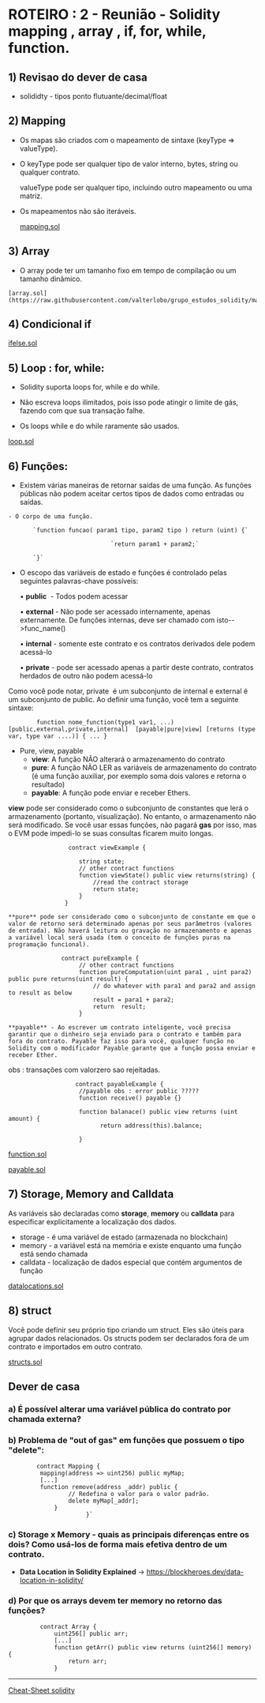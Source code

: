 # ROTEIRO : 2 - Reunião -  Solidity mapping , array , if, for, while,  function.


 ## 1) Revisao do dever de casa

   -  solididty - tipos ponto flutuante/decimal/float
   

 ## 2) Mapping
 
   - Os mapas são criados com o mapeamento de sintaxe (keyType => valueType).

   - O keyType pode ser qualquer tipo de valor interno, bytes, string ou qualquer contrato.
     
     valueType pode ser qualquer tipo, incluindo outro mapeamento ou uma matriz.
     
   - Os mapeamentos não são iteráveis.
     
     [mapping.sol](https://raw.githubusercontent.com/valterlobo/grupo_estudos_solidity/main/reuniao_2/mapping.sol)


 ## 3) Array 

   - O array pode ter um tamanho fixo em tempo de compilação ou um tamanho dinâmico.

    [array.sol](https://raw.githubusercontent.com/valterlobo/grupo_estudos_solidity/main/reuniao_2/array.sol)

## 4) Condicional if  
  
  [ifelse.sol](https://raw.githubusercontent.com/valterlobo/grupo_estudos_solidity/main/reuniao_2/ifelse.sol)
  
## 5) Loop : for, while:

   - Solidity suporta loops for, while e do while.

   - Não escreva loops ilimitados, pois isso pode atingir o limite de gás, fazendo com que sua transação falhe.
   
   - Os loops while e do while raramente são usados.
   
   [loop.sol](https://raw.githubusercontent.com/valterlobo/grupo_estudos_solidity/main/reuniao_2/loop.sol)


## 6) Funções:

   - Existem várias maneiras de retornar saídas de uma função. As funções públicas não podem aceitar certos tipos de dados como entradas ou saídas.
    
    - O corpo de uma função.
    
      ​     `function funcao( param1 tipo, param2 tipo ) return (uint) {`
    
      ​                           `return param1 + param2;`
    
      ​     `}`
      
   - O escopo das variáveis de estado e funções é controlado pelas seguintes palavras-chave possíveis:
    
     • **public**    - Todos podem acessar
    
     • **external** - Não pode ser acessado internamente, apenas externamente. De funções internas, deve ser chamado com isto-->func_name()
    
     • **internal**  - somente este contrato e os contratos derivados dele podem acessá-lo
    
     • **private**   - pode ser acessado apenas a partir deste contrato, contratos herdados de outro não podem acessá-lo
    

  Como você pode notar, private  é um subconjunto de internal e external é um subconjunto de public. Ao definir uma função, você tem a seguinte sintaxe:

            function nome_function(type1 var1, ...) [public,external,private,internal]  [payable|pure|view] [returns (type var, type var ....)] { ... }

  - Pure, view, payable
    -  **view**: A função NÃO alterará o armazenamento do contrato
    -  **pure**: A função NÃO  LER as variáveis de armazenamento do contrato (é uma função auxiliar, por exemplo soma dois valores e retorna o resultado)
    - **payable**: A função pode enviar e receber Ethers.
  
   **view** pode ser considerado como o subconjunto de constantes que lerá o armazenamento (portanto, visualização). No entanto, o armazenamento não será modificado. Se você usar essas funções, não pagará **gas** por isso, mas o EVM pode impedi-lo se suas consultas ficarem muito longas.
  
                     contract viewExample {
      
                        string state;
                        // other contract functions
                        function viewState() public view returns(string) {
                            //read the contract storage 
                            return state;
                        }
                    }

    **pure** pode ser considerado como o subconjunto de constante em que o valor de retorno será determinado apenas por seus parâmetros (valores de entrada). Não haverá leitura ou gravação no armazenamento e apenas a variável local será usada (tem o conceito de funções puras na programação funcional).
  
                   contract pureExample {
                        // other contract functions
                        function pureComputation(uint para1 , uint para2) public pure returns(uint result) {
                            // do whatever with para1 and para2 and assign to result as below
                            result = para1 + para2;
                            return  result;
                        }

    **payable** - Ao escrever um contrato inteligente, você precisa garantir que o dinheiro seja enviado para o contrato e também para fora do contrato. Payable faz isso para você, qualquer função no Solidity com o modificador Payable garante que a função possa enviar e receber Ether. 
  obs : transações com valorzero sao rejeitadas.
    
    
                       contract payableExample {
                        //payable obs : error public ?????
                        function receive() payable {}
                        
                        function balanace() public view returns (uint amount) {
                              return address(this).balance;
                                   
                        }




   [function.sol](https://raw.githubusercontent.com/valterlobo/grupo_estudos_solidity/main/reuniao_2/function.sol)
   
   [payable.sol](https://raw.githubusercontent.com/valterlobo/grupo_estudos_solidity/main/reuniao_2/payable.sol)

## 7) Storage, Memory and Calldata

As variáveis são declaradas como **storage**, **memory** ou **calldata** para especificar explicitamente a localização dos dados.

 - storage - é uma variável de estado (armazenada no blockchain)
 - memory - a variável está na memória e existe enquanto uma função está sendo chamada
 - calldata - localização de dados especial que contém argumentos de função

 [datalocations.sol](https://raw.githubusercontent.com/valterlobo/grupo_estudos_solidity/main/reuniao_2/datalocations.sol)
 
 
## 8) struct

Você pode definir seu próprio tipo criando um struct.
Eles são úteis para agrupar dados relacionados.
Os structs podem ser declarados fora de um contrato e importados em outro contrato.

 [structs.sol](https://raw.githubusercontent.com/valterlobo/grupo_estudos_solidity/main/reuniao_2/structs.sol)
 

  
   ## Dever de casa 
  
   ### a) É possível alterar uma variável pública do contrato por chamada externa?

   ### b) Problema de "out of gas" em funções que possuem o tipo "delete":

```
        contract Mapping {
         mapping(address => uint256) public myMap;
         [...]
         function remove(address _addr) public {
                 // Redefina o valor para o valor padrão.
                 delete myMap[_addr];
             }
                      }`
```


 ### c) Storage x Memory - quais as principais diferenças entre os dois? Como usá-los de forma mais efetiva dentro de um contrato.
 
 - **Data Location in Solidity Explained** -> https://blockheroes.dev/data-location-in-solidity/
 
      
 

 ### d) Por que os arrays devem ter memory no retorno das funções?

```
         contract Array {
             uint256[] public arr;
             [...]
             function getArr() public view returns (uint256[] memory) {
                 return arr;
             }

```
---------
[Cheat-Sheet solidity](https://intellipaat.com/mediaFiles/2019/03/Solidity-Cheat-Sheet.pdf)
